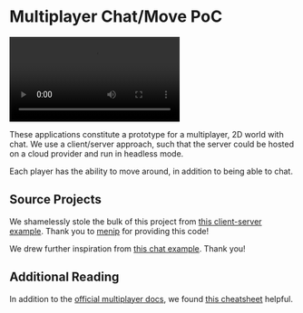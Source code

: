 # Multiplayer Chat/Move PoC

![demo vid](https://gist.github.com/Terkwood/b91e15774b00d3ba45d5b06b86a8e7a7/raw/8bcd812d3c2f39bf3385bbba6f4cba5f213c4bfb/chat-move.mp4)

These applications constitute a prototype for a multiplayer, 2D world with chat. 
We use a client/server approach, such that the server could be hosted on a cloud
provider and run in headless mode.

Each player has the ability to move around, in addition to being able to chat.

## Source Projects

We shamelessly stole the bulk of this project from [this client-server example](https://gitlab.com/menip/godot-multiplayer-tutorials/-/blob/master/LobbylessTutorial/LobbylessTut.md).  Thank you to [menip](http://twitter.com/MenipTweet) for providing this code!

We drew further inspiration from [this chat example](http://www.narwalengineering.com/2018/07/01/godot-tutorial-simple-chat-room-using-multiplayer-api/).  Thank you!

## Additional Reading

In addition to the [official multiplayer docs](https://docs.godotengine.org/en/stable/tutorials/networking/high_level_multiplayer.html), we found [this cheatsheet](https://blog.iancolwell.ca/godot-multiplayer-networking-cheatsheet) helpful.
